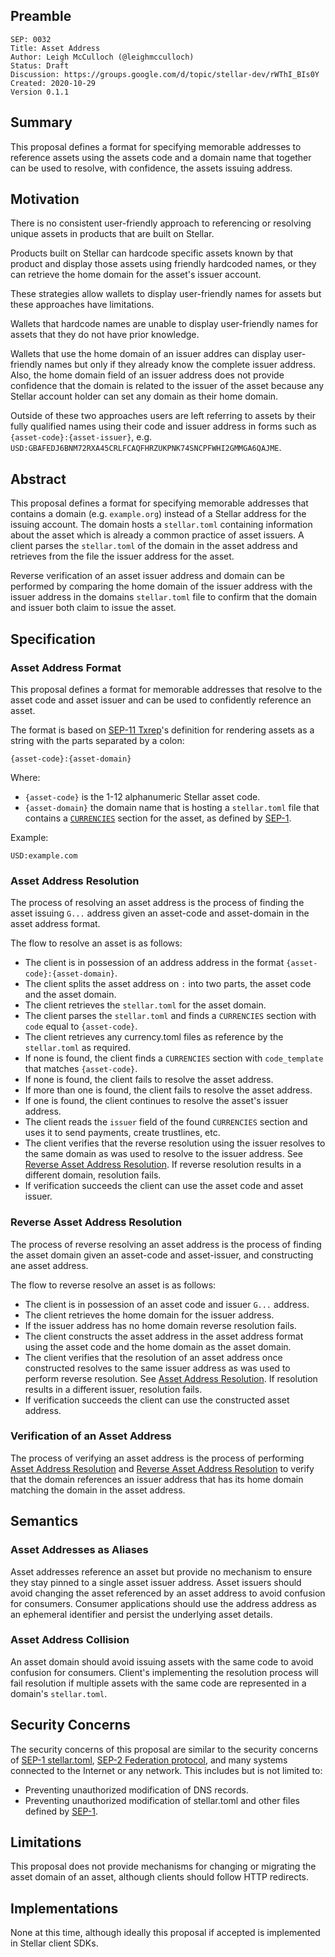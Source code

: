 ## Preamble

```
SEP: 0032
Title: Asset Address
Author: Leigh McCulloch (@leighmcculloch)
Status: Draft
Discussion: https://groups.google.com/d/topic/stellar-dev/rWThI_BIs0Y
Created: 2020-10-29
Version 0.1.1
```

## Summary

This proposal defines a format for specifying memorable addresses to reference assets using the assets code and a domain
name that together can be used to resolve, with confidence, the assets issuing address.

## Motivation

There is no consistent user-friendly approach to referencing or resolving unique assets in products that are built on
Stellar.

Products built on Stellar can hardcode specific assets known by that product and display those assets using friendly
hardcoded names, or they can retrieve the home domain for the asset's issuer account.

These strategies allow wallets to display user-friendly names for assets but these approaches have limitations.

Wallets that hardcode names are unable to display user-friendly names for assets that they do not have prior knowledge.

Wallets that use the home domain of an issuer addres can display user-friendly names but only if they already know the
complete issuer address. Also, the home domain field of an issuer address does not provide confidence that the domain is
related to the issuer of the asset because any Stellar account holder can set any domain as their home domain.

Outside of these two approaches users are left referring to assets by their fully qualified names using their code and
issuer address in forms such as `{asset-code}:{asset-issuer}`, e.g.
`USD:GBAFEDJ6BNM72RXA45CRLFCAQFHRZUKPNK74SNCPFWHI2GMMGA6QAJME`.

## Abstract

This proposal defines a format for specifying memorable addresses that contains a domain (e.g. `example.org`) instead of
a Stellar address for the issuing account. The domain hosts a `stellar.toml` containing information about the asset
which is already a common practice of asset issuers. A client parses the `stellar.toml` of the domain in the asset
address and retrieves from the file the issuer address for the asset.

Reverse verification of an asset issuer address and domain can be performed by comparing the home domain of the issuer
address with the issuer address in the domains `stellar.toml` file to confirm that the domain and issuer both claim to
issue the asset.

## Specification

### Asset Address Format

This proposal defines a format for memorable addresses that resolve to the asset code and asset issuer and can be used
to confidently reference an asset.

The format is based on [SEP-11 Txrep]'s definition for rendering assets as a string with the parts separated by a colon:

```
{asset-code}:{asset-domain}
```

Where:

- `{asset-code}` is the 1-12 alphanumeric Stellar asset code.
- `{asset-domain}` the domain name that is hosting a `stellar.toml` file that contains a [`CURRENCIES`] section for the
  asset, as defined by [SEP-1].

Example:

```
USD:example.com
```

### Asset Address Resolution

The process of resolving an asset address is the process of finding the asset issuing `G...` address given an asset-code
and asset-domain in the asset address format.

The flow to resolve an asset is as follows:

- The client is in possession of an address address in the format `{asset-code}:{asset-domain}`.
- The client splits the asset address on `:` into two parts, the asset code and the asset domain.
- The client retrieves the `stellar.toml` for the asset domain.
- The client parses the `stellar.toml` and finds a `CURRENCIES` section with `code` equal to `{asset-code}`.
- The client retrieves any currency.toml files as reference by the `stellar.toml` as required.
- If none is found, the client finds a `CURRENCIES` section with `code_template` that matches `{asset-code}`.
- If none is found, the client fails to resolve the asset address.
- If more than one is found, the client fails to resolve the asset address.
- If one is found, the client continues to resolve the asset's issuer address.
- The client reads the `issuer` field of the found `CURRENCIES` section and uses it to send payments, create trustlines,
  etc.
- The client verifies that the reverse resolution using the issuer resolves to the same domain as was used to resolve to
  the issuer address. See [Reverse Asset Address Resolution](#reverse-asset-address-resolution). If reverse resolution
  results in a different domain, resolution fails.
- If verification succeeds the client can use the asset code and asset issuer.

### Reverse Asset Address Resolution

The process of reverse resolving an asset address is the process of finding the asset domain given an asset-code and
asset-issuer, and constructing ane asset address.

The flow to reverse resolve an asset is as follows:

- The client is in possession of an asset code and issuer `G...` address.
- The client retrieves the home domain for the issuer address.
- If the issuer address has no home domain reverse resolution fails.
- The client constructs the asset address in the asset address format using the asset code and the home domain as the
  asset domain.
- The client verifies that the resolution of an asset address once constructed resolves to the same issuer address as
  was used to perform reverse resolution. See [Asset Address Resolution](#asset-address-resolution). If resolution
  results in a different issuer, resolution fails.
- If verification succeeds the client can use the constructed asset address.

### Verification of an Asset Address

The process of verifying an asset address is the process of performing
[Asset Address Resolution](#asset-address-resolution) and
[Reverse Asset Address Resolution](#reverse-asset-address-resolution) to verify that the domain references an issuer
address that has its home domain matching the domain in the asset address.

## Semantics

### Asset Addresses as Aliases

Asset addresses reference an asset but provide no mechanism to ensure they stay pinned to a single asset issuer address.
Asset issuers should avoid changing the asset referenced by an asset address to avoid confusion for consumers. Consumer
applications should use the address address as an ephemeral identifier and persist the underlying asset details.

### Asset Address Collision

An asset domain should avoid issuing assets with the same code to avoid confusion for consumers. Client's implementing
the resolution process will fail resolution if multiple assets with the same code are represented in a domain's
`stellar.toml`.

## Security Concerns

The security concerns of this proposal are similar to the security concerns of [SEP-1 stellar.toml], [SEP-2 Federation
protocol], and many systems connected to the Internet or any network. This includes but is not limited to:

- Preventing unauthorized modification of DNS records.
- Preventing unauthorized modification of stellar.toml and other files defined by [SEP-1].

## Limitations

This proposal does not provide mechanisms for changing or migrating the asset domain of an asset, although clients
should follow HTTP redirects.

## Implementations

None at this time, although ideally this proposal if accepted is implemented in Stellar client SDKs.

[SEP-1]: https://github.com/stellar/stellar-protocol/blob/master/ecosystem/sep-0001.md
[`CURRENCIES`]: https://github.com/stellar/stellar-protocol/blob/master/ecosystem/sep-0001.md#currency-documentation
[SEP-1 stellar.toml]: https://github.com/stellar/stellar-protocol/blob/master/ecosystem/sep-0001.md
[SEP-2 Federation protocol]: https://github.com/stellar/stellar-protocol/blob/master/ecosystem/sep-0002.md
[SEP-11 Txrep]: https://github.com/stellar/stellar-protocol/blob/master/ecosystem/sep-0011.md
